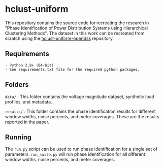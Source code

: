 # **hclust-uniform**

This repository contains the source code for recreating the research in "Phase Identification of Power Distribution Systems using Hierarchical Clustering Methods". The dataset in this work can be recreated from scratch using the [hclust-uniform-opendss](https://github.com/msk-5s/hclust-uniform-opendss.git) repository.

## Requirements
    - Python 3.8+ (64-bit)
    - See requirements.txt file for the required python packages.

## Folders
`data/`
: This folder contains the voltage magnitude dataset, synthetic load profiles, and metadata.

`results/`
: This folder contains the phase identification results for different window widths, noise percents, and meter coverages. These are the results reported in the paper.

## Running
The `run.py` script can be used to run phase identification for a single set of parameters. `run_suite.py` will run phase identification for all different window widths, noise percents, and meter coverages.
